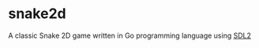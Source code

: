 # snake2d
A classic Snake 2D game written in Go programming language using [SDL2](https://github.com/veandco/go-sdl2)
